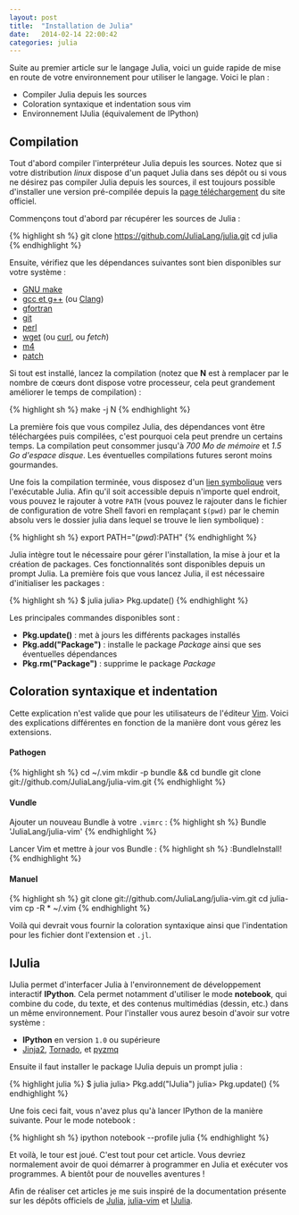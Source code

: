 ```yaml
---
layout: post
title:  "Installation de Julia"
date:   2014-02-14 22:00:42
categories: julia
---
```



Suite au premier article sur le langage Julia, voici un guide rapide de mise en
route de votre environnement pour utiliser le langage. Voici le plan :

* Compiler Julia depuis les sources
* Coloration syntaxique et indentation sous vim
* Environnement IJulia (équivalement de IPython)



## Compilation

Tout d'abord compiler l'interpréteur Julia depuis les sources. Notez que si
votre distribution _linux_ dispose d'un paquet Julia dans ses dépôt ou si vous
ne désirez pas compiler Julia depuis les sources, il est toujours possible
d'installer une version pré-compilée depuis la
[page téléchargement](http://julialang.org/downloads/) du site officiel.

Commençons tout d'abord par récupérer les sources de Julia :

{% highlight sh %}
git clone https://github.com/JuliaLang/julia.git
cd julia
{% endhighlight %}

Ensuite, vérifiez que les dépendances suivantes sont bien disponibles sur votre
système :
* [GNU make](http://www.gnu.org/software/make/)
* [gcc et g++](http://gcc.gnu.org/) (ou [Clang](http://clang.llvm.org/))
* [gfortran](http://gcc.gnu.org/)
* [git](http://git-scm.com/)
* [perl](http://www.perl.org/)
* [wget](http://www.gnu.org/software/wget/) (ou [curl](http://curl.haxx.se/), ou _fetch_)
* [m4](http://www.gnu.org/software/m4/)
* [patch](http://www.gnu.org/software/patch/)

Si tout est installé, lancez la compilation (notez que **N** est à remplacer
par le nombre de cœurs dont dispose votre processeur, cela peut grandement
améliorer le temps de compilation) :

{% highlight sh %}
make -j N
{% endhighlight %}

La première fois que vous compilez Julia, des dépendances vont être téléchargées
puis compilées, c'est pourquoi cela peut prendre un certains temps. La
compilation peut consommer jusqu'à _700 Mo de mémoire_ et _1.5 Go d'espace
disque_. Les éventuelles compilations futures seront moins gourmandes.

Une fois la compilation terminée, vous disposez d'un
[lien symbolique](http://en.wikipedia.org/wiki/Symbolic_link) vers l'exécutable
Julia. Afin qu'il soit accessible depuis n'importe quel endroit, vous pouvez
le rajouter à votre `PATH` (vous pouvez le rajouter dans le fichier de
configuration de votre Shell favori en remplaçant `$(pwd)` par le chemin
absolu vers le dossier julia dans lequel se trouve le lien symbolique) :

{% highlight sh %}
export PATH="$(pwd):$PATH"
{% endhighlight %}

Julia intègre tout le nécessaire pour gérer l'installation, la mise à jour
et la création de packages. Ces fonctionnalités sont disponibles depuis un
prompt Julia. La première fois que vous lancez Julia, il est nécessaire
d'initialiser les packages :

{% highlight sh %}
$ julia
julia> Pkg.update()
{% endhighlight %}

Les principales commandes disponibles sont :

* **Pkg.update()** : met à jours les différents packages installés
* **Pkg.add("Package")** : installe le package _Package_ ainsi que ses éventuelles dépendances
* **Pkg.rm("Package")** : supprime le package _Package_



## Coloration syntaxique et indentation


Cette explication n'est valide que pour les utilisateurs de l'éditeur
[Vim](http://www.vim.org/). Voici des explications différentes en
fonction de la manière dont vous gérez les extensions.

#### Pathogen

{% highlight sh %}
cd ~/.vim
mkdir -p bundle && cd bundle
git clone git://github.com/JuliaLang/julia-vim.git
{% endhighlight %}


#### Vundle

Ajouter un nouveau Bundle à votre `.vimrc` :
{% highlight sh %}
Bundle 'JuliaLang/julia-vim'
{% endhighlight %}

Lancer Vim et mettre à jour vos Bundle :
{% highlight sh %}
:BundleInstall!
{% endhighlight %}


#### Manuel

{% highlight sh %}
git clone git://github.com/JuliaLang/julia-vim.git
cd julia-vim
cp -R * ~/.vim
{% endhighlight %}

Voilà qui devrait vous fournir la coloration syntaxique ainsi que l'indentation
pour les fichier dont l'extension et `.jl`.



## IJulia

IJulia permet d'interfacer Julia à l'environnement de développement interactif
**IPython**. Cela permet notamment d'utiliser le mode **notebook**, qui combine
du code, du texte, et des contenus multimédias (dessin, etc.) dans un même
environnement. Pour l'installer vous aurez besoin d'avoir sur votre système :

* **IPython** en version `1.0` ou supérieure
* [Jinja2](http://jinja.pocoo.org/docs/), [Tornado](http://www.tornadoweb.org/en/stable/), et [pyzmq](https://github.com/zeromq/pyzmq)

Ensuite il faut installer le package IJulia depuis un prompt julia :

{% highlight julia %}
$ julia
julia> Pkg.add("IJulia")
julia> Pkg.update()
{% endhighlight %}

Une fois ceci fait, vous n'avez plus qu'à lancer IPython de la manière
suivante. Pour le mode notebook :

{% highlight sh %}
ipython notebook --profile julia
{% endhighlight %}

Et voilà, le tour est joué. C'est tout pour cet article. Vous devriez
normalement avoir de quoi démarrer à programmer en Julia et exécuter
vos programmes. A bientôt pour de nouvelles aventures !


Afin de réaliser cet articles je me suis inspiré de la documentation présente
sur les dépôts officiels de [Julia](https://github.com/JuliaLang/julia),
[julia-vim](https://github.com/JuliaLang/julia-vim) et
[IJulia](https://github.com/JuliaLang/IJulia.jl).

